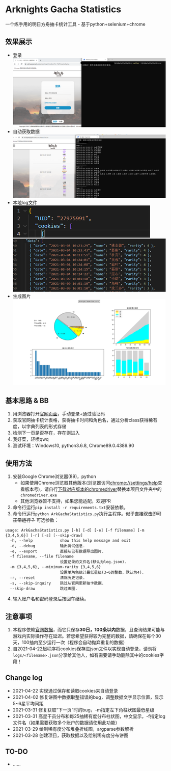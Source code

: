 # Arknights Gacha Statistics
一个练手用的明日方舟抽卡统计工具 - 基于python+selenium+chrome

## 效果展示
- 登录
![](preview/login.png)
- 自动获取数据
![](preview/inquiry.png)
- 本地log文件
![](preview/log1.png)
![](preview/log2.png)
- 生成图片
![](preview/export.jpg)

## 基本思路 & BB
1. 用浏览器打开[官网页面](https://ak.hypergryph.com/user/inquiryGacha)，手动登录+通过验证码
2. 获取官网抽卡统计表格，获得抽卡时间和角色名，通过分析class获得稀有度，以字典列表的形式存储
3. 检测下一页是否存在，存在则进入
4. 我好菜，轻喷qwq
5. 测试环境：Windows10, python3.6.8, Chrome89.0.4389.90

## 使用方法
1. 安装Google Chrome浏览器(89)，python
   - 如果使用Chrome浏览器其他版本(浏览器访问[chrome://settings/help](chrome://settings/help)查看版本号)，请自行[下载对应版本的chromedriver](http://npm.taobao.org/mirrors/chromedriver/)替换本项目文件夹中的`chromedriver.exe`
   - 其他浏览器暂不支持，如果您能适配，欢迎PR
2. 命令行运行`pip install -r requirements.txt`安装依赖。
3. 命令行运行`python ArkGachaStatistics.py`执行主程序。~~似乎直接双击即可正常运行？~~ 可选参数：
```
usage: ArkGachaStatistics.py [-h] [-d] [-e] [-f filename] [-m {3,4,5,6}] [-r] [-s] [--skip-draw]
  -h, --help            show this help message and exit
  -d, --debug           输出调试信息.
  -e, --export          直接从已有数据导出图片.
  -f filename, --file filename
                        设置记录的文件名(默认为log.json).
  -m {3,4,5,6}, --minimum-rarity {3,4,5,6}
                        设置单角色统计最低星级(3~6的整数，默认为4).
  -r, --reset           清除历史记录.
  -s, --skip-inquiry    跳过从官网更新抽卡数据.
  --skip-draw           跳过画图.
```
4. 输入账户名和密码登录后按回车继续。

## **注意事项**
1. 本程序依赖[官网数据](https://ak.hypergryph.com/user/inquiryGacha)，而它只保存**30日，100条以内**数据，且查询结果可能与游戏内实际操作存在延迟。若您希望获得较为完整的数据，请确保在每个30天，100抽内至少运行一次（程序会自动抛弃重复的数据）
2. 自2021-04-22起程序将cookies保存进json文件以实现自动登录，请勿将`logs/<filename>.json`分享给其他人，如有需要请手动删除其中的cookies字段！

## Change log
- 2021-04-22 实现通过保存和读取cookies来自动登录
- 2021-04-02 修复饼图中数据取整错误的bug，调整数据文字显示位置，显示5~6星平均间距
- 2021-03-31 修复获取“下一页”时的bug，-m指定左下角柱状图最低星级
- 2021-03-31 高星干员分布和每25抽稀有度分布柱状图，中文显示，-f指定log文件名（如果需要获取多个账户的数据请使用此功能）
- 2021-03-29 绘制稀有度分布堆叠折线图，argparse参数解析
- 2021-03-28 创建项目，获取数据以及绘制稀有度分布饼图

## TO-DO
- ......